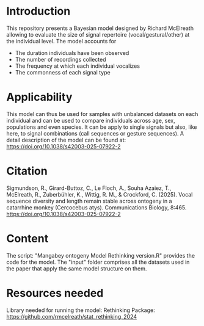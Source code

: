 #  Introduction

This repository presents a Bayesian model designed by Richard McElreath allowing to evaluate the size of signal repertoire (vocal/gestural/other) at the individual level.
The model accounts for 
  - The duration individuals have been observed
  - The number of recordings collected
  - The frequency at which each individual vocalizes
  - The commonness of each signal type

#  Applicability
This model can thus be used for samples with unbalanced datasets on each individual and can be used to compare individuals across age, sex, populations and even species. 
It can be apply to single signals but also, like here, to signal combinations (call sequences or gesture sequences). 
A detail description of the model can be found at:  https://doi.org/10.1038/s42003-025-07922-2 

#  Citation
Sigmundson, R., Girard-Buttoz, C., Le Floch, A., Souha Azaiez, T., McElreath, R., Zuberbühler, K., Wittig, R. M., & Crockford, C. (2025). Vocal sequence diversity and length remain stable across ontogeny in a catarrhine monkey (Cercocebus atys). Communications Biology, 8:465. https://doi.org/10.1038/s42003-025-07922-2

#  Content
The script: "Mangabey ontogeny Model Rethinking version.R" provides the code for the model.
The "input" folder comprises all the datasets used in the paper that apply the same model structure on them.  

#  Resources needed
Library needed for running the model: Rethinking Package: https://github.com/rmcelreath/stat_rethinking_2024
